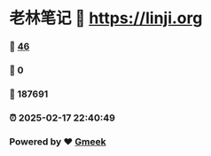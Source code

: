 # 老林笔记 :link: https://linji.org 
### :page_facing_up: [46](https://linji.org/tag.html) 
### :speech_balloon: 0 
### :hibiscus: 187691 
### :alarm_clock: 2025-02-17 22:40:49 
### Powered by :heart: [Gmeek](https://github.com/Meekdai/Gmeek)
